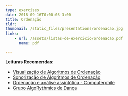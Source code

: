 ```yaml
---
type: exercises
date: 2018-09-16T0:00:03-3:00
title: Ordenação
tldr: 
thumbnail: /static_files/presentations/ordenacao.jpg
links: 
    - url: /assets/listas-de-exercicio/ordenacao.pdf
      name: pdf

---
```


**Leituras Recomendas:**
- [Visualização de Algoritmos de Ordenação](https://visualgo.net/en/sorting)
- [Sonorização de Algoritmos de Ordenação](https://www.youtube.com/watch?v=kPRA0W1kECg) 
- [Ordenação e análise assintótica - Computerphile](https://www.youtube.com/watch?v=kgBjXUE_Nwc)
- [Grupo AlgoRythmics de Dança](https://www.youtube.com/channel/UCIqiLefbVHsOAXDAxQJH7Xw)